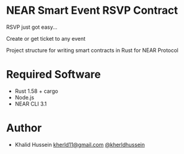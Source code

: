 # NEAR Smart Event RSVP Contract

RSVP just got easy...

Create or get ticket to any event 

Project structure for writing smart contracts in Rust for NEAR Protocol

# Required Software

- Rust 1.58 + cargo
- Node.js
- NEAR CLI 3.1

# Author

- Khalid Hussein <kherld11@gmail.com> [@kherldhussein](https://twitter.com/kherldhussein)
